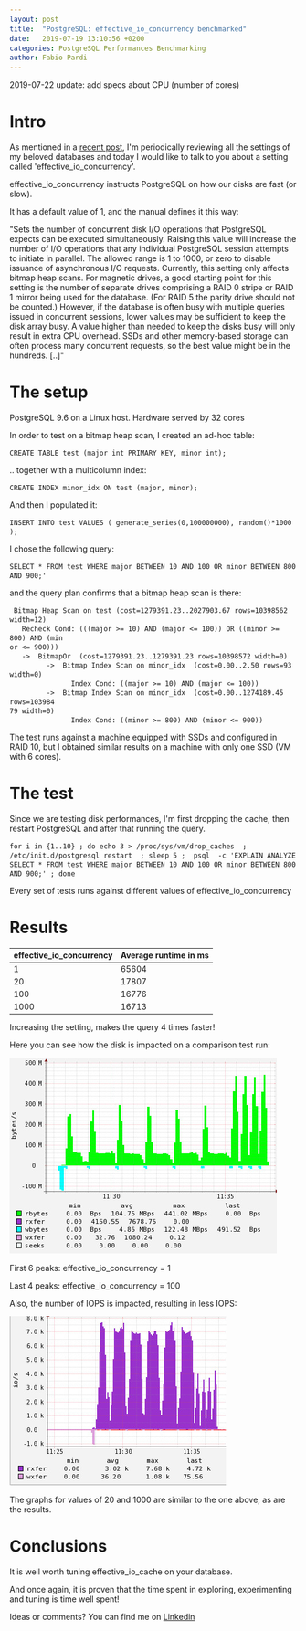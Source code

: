 ```yaml
---
layout: post
title:  "PostgreSQL: effective_io_concurrency benchmarked"
date:   2019-07-19 13:10:56 +0200
categories: PostgreSQL Performances Benchmarking
author: Fabio Pardi
---
```


2019-07-22 update: add specs about CPU (number of cores)


# Intro

As mentioned in a [recent post][recent post], I'm periodically reviewing all the settings of my beloved databases and today I would like to talk to you about a setting called 'effective_io_concurrency'. 

effective_io_concurrency instructs PostgreSQL on how our disks are fast (or slow).

It has a default value of 1, and the manual defines it this way:


"Sets the number of concurrent disk I/O operations that PostgreSQL expects can be executed simultaneously. 
Raising this value will increase the number of I/O operations that any individual PostgreSQL session attempts to initiate in parallel. 
The allowed range is 1 to 1000, or zero to disable issuance of asynchronous I/O requests. Currently, this setting only affects bitmap heap scans.
For magnetic drives, a good starting point for this setting is the number of separate drives comprising a RAID 0 stripe or RAID 1 mirror being used for the database. (For RAID 5 the parity drive should not be counted.) 
However, if the database is often busy with multiple queries issued in concurrent sessions, lower values may be sufficient to keep the disk array busy. A value higher than needed to keep the disks busy will only result in extra CPU overhead. 
SSDs and other memory-based storage can often process many concurrent requests, so the best value might be in the hundreds.
[..]"



# The setup

PostgreSQL 9.6 on a Linux host. Hardware served by 32 cores

In order to test on a bitmap heap scan, I created an ad-hoc table:
```
CREATE TABLE test (major int PRIMARY KEY, minor int);
```
.. together with a multicolumn index:
```
CREATE INDEX minor_idx ON test (major, minor);
```
And then I populated it:
```
INSERT INTO test VALUES ( generate_series(0,100000000), random()*1000 );
```
I chose the following query:
```
SELECT * FROM test WHERE major BETWEEN 10 AND 100 OR minor BETWEEN 800 AND 900;'
```
and the query plan confirms that a bitmap heap scan is there:

```
 Bitmap Heap Scan on test (cost=1279391.23..2027903.67 rows=10398562 width=12)
   Recheck Cond: (((major >= 10) AND (major <= 100)) OR ((minor >= 800) AND (min
or <= 900)))
   ->  BitmapOr  (cost=1279391.23..1279391.23 rows=10398572 width=0)
         ->  Bitmap Index Scan on minor_idx  (cost=0.00..2.50 rows=93 width=0)
               Index Cond: ((major >= 10) AND (major <= 100))
         ->  Bitmap Index Scan on minor_idx  (cost=0.00..1274189.45 rows=103984
79 width=0)
               Index Cond: ((minor >= 800) AND (minor <= 900))
```

The test runs against a machine equipped with SSDs and configured in RAID 10, but I obtained similar results on a machine with only one SSD (VM with 6 cores).


# The test

Since we are testing disk performances, I'm first dropping the cache, then restart PostgreSQL and after that running the query.
```
for i in {1..10} ; do echo 3 > /proc/sys/vm/drop_caches  ; /etc/init.d/postgresql restart  ; sleep 5 ;  psql  -c 'EXPLAIN ANALYZE SELECT * FROM test WHERE major BETWEEN 10 AND 100 OR minor BETWEEN 800 AND 900;' ; done
```
Every set of tests runs against different values of effective_io_concurrency 


# Results



|    effective_io_concurrency      | Average runtime in ms |
|---|---|
| 1 | 65604 |
| 20 | 17807|
| 100 | 16776 |
| 1000 | 16713 |

Increasing the setting, makes the query 4 times faster!

Here you can see how the disk is impacted on a comparison test run:



![Effective_io_conc.png‎](https://raw.githubusercontent.com/Portavita/portavita.github.io/master/img/Effective_io_conc.jpeg)



First 6 peaks: effective_io_concurrency = 1

Last 4 peaks: effective_io_concurrency = 100 


Also, the number of IOPS is impacted, resulting in less IOPS:

![Effective_io_conc.png‎](https://raw.githubusercontent.com/Portavita/portavita.github.io/master/img/Effective_io_conc_IOPS.jpeg)


The graphs for values of 20 and 1000 are similar to the one above, as are the results.

# Conclusions

It is well worth tuning effective_io_cache on your database. 

And once again, it is proven that the time spent in exploring, experimenting and tuning is time well spent!

Ideas or comments? You can find me on [Linkedin](https://www.linkedin.com/in/fabiopardi/)



[recent post]: https://portavita.github.io/2019-05-13-blog_about_wal_compression/

